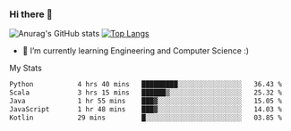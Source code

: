 ### Hi there 👋

![Anurag's GitHub stats](https://github-readme-stats.vercel.app/api?username=MatteoIorio11&show_icons=true&theme=dark) 
[![Top Langs](https://github-readme-stats.vercel.app/api/top-langs/?username=MatteoIorio11&theme=dark)](https://github.com/MatteoIorio11/github-readme-stats)

- 🌱 I’m currently learning Engineering and Computer Science :)

<!--
**MatteoIorio11/MatteoIorio11** is a ✨ _special_ ✨ repository because its `README.md` (this file) appears on your GitHub profile.

Here are some ideas to get you started:

- 🔭 I’m currently working on ...
- 🌱 I’m currently learning ...
- 👯 I’m looking to collaborate on ...
- 🤔 I’m looking for help with ...
- 💬 Ask me about ...
- 📫 How to reach me: ...
- 😄 Pronouns: ...
- ⚡ Fun fact: ...
-->
My Stats
<!--START_SECTION:waka-->

```txt
Python           4 hrs 40 mins   █████████░░░░░░░░░░░░░░░░   36.43 %
Scala            3 hrs 15 mins   ██████▒░░░░░░░░░░░░░░░░░░   25.32 %
Java             1 hr 55 mins    ███▓░░░░░░░░░░░░░░░░░░░░░   15.05 %
JavaScript       1 hr 48 mins    ███▓░░░░░░░░░░░░░░░░░░░░░   14.03 %
Kotlin           29 mins         █░░░░░░░░░░░░░░░░░░░░░░░░   03.85 %
```

<!--END_SECTION:waka-->
